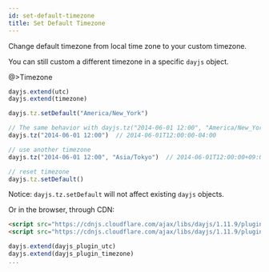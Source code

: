 ```yaml
---
id: set-default-timezone
title: Set Default Timezone
---
```


Change default timezone from local time zone to your custom timezone.

You can still custom a different timezone in a specific `dayjs` object.

@>Timezone
```javascript
dayjs.extend(utc)
dayjs.extend(timezone)

dayjs.tz.setDefault("America/New_York")

// The same behavior with dayjs.tz("2014-06-01 12:00", "America/New_York")
dayjs.tz("2014-06-01 12:00")  // 2014-06-01T12:00:00-04:00

// use another timezone
dayjs.tz("2014-06-01 12:00", "Asia/Tokyo")  // 2014-06-01T12:00:00+09:00

// reset timezone
dayjs.tz.setDefault()
```

Notice: `dayjs.tz.setDefault` will not affect existing `dayjs` objects.

Or in the browser, through CDN:

```html
<script src="https://cdnjs.cloudflare.com/ajax/libs/dayjs/1.11.9/plugin/utc.min.js"></script>
<script src="https://cdnjs.cloudflare.com/ajax/libs/dayjs/1.11.9/plugin/timezone.min.js"></script>
```

```js
dayjs.extend(dayjs_plugin_utc)
dayjs.extend(dayjs_plugin_timezone)
...
```


